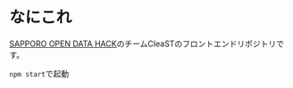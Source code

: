 # なにこれ
[SAPPORO OPEN DATA HACK](https://connpass.com/event/298303/)のチームCIeaSTのフロントエンドリポジトリです。

`npm start`で起動